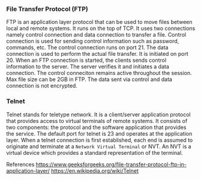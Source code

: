 ### File Transfer Protocol (FTP)
FTP is an application layer protocol that can be used to move files between local and remote systems. It runs on the top of TCP. It uses two connections namely control connection and data connection to transfer a file.  Control connection is used for sending control information such as password, commands, etc. The control connection runs on port 21. The data connection is used to perform the actual file transfer. It is initiated on port 20. When an FTP connection is started, the clients sends control information to the server. The server verifies it and initiates a data connection. The control conneciton remains active throughout the session. Max file size can be 2GB in FTP. The data sent via control and data connection is not encrypted.

### Telnet
Telnet stands for teletype network. It is a client/server application protocol that provides access to virtual terminals of remote systems. It consists of two components: the protocol and the software application that provides the service. The default port for telnet is 23 and operates at the application layer. When a telnet connection is first established, each end is assumed to originate and terminate at a `Network Virtual Terminal` or NVT. An NVT is a virtual device which provides a standard representation of the terminal.

References
https://www.geeksforgeeks.org/file-transfer-protocol-ftp-in-application-layer/
https://en.wikipedia.org/wiki/Telnet